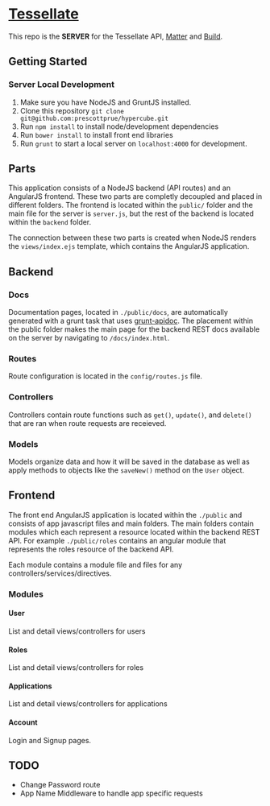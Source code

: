 # [Tessellate](http://tessellate.elasticbeanstalk.com)

This repo is the **SERVER** for the Tessellate API, [Matter](http://github.com/KyperTech/matter) and [Build](http://github.com/KyperTech/build).

## Getting Started

### Server Local Development

1. Make sure you have NodeJS and GruntJS installed.
2. Clone this repository `git clone git@github.com:prescottprue/hypercube.git`
3. Run `npm install` to install node/development dependencies
4. Run `bower install` to install front end libraries
5. Run `grunt` to start a local server on `localhost:4000` for development.

## Parts

This application consists of a NodeJS backend (API routes) and an AngularJS frontend. These two parts are completly decoupled and placed in different folders. The frontend is located within the `public/` folder and the main file for the server is `server.js`, but the rest of the backend is located within the `backend` folder.

The connection between these two parts is created when NodeJS renders the `views/index.ejs` template, which contains the AngularJS application.

## Backend

### Docs

Documentation pages, located in `./public/docs`, are automatically generated with a grunt task that uses [grunt-apidoc](). The placement within the public folder makes the main page for the backend REST docs available on the server by navigating to `/docs/index.html`.

### Routes

Route configuration is located in the `config/routes.js` file.

### Controllers

Controllers contain route functions such as `get()`, `update()`, and `delete()` that are ran when route requests are receieved.

### Models

Models organize data and how it will be saved in the database as well as apply methods to objects like the `saveNew()` method on the `User` object.

## Frontend

The front end AngularJS application is located within the `./public` and consists of app javascript files and main folders. The main folders contain modules which each represent a resource located within the backend REST API. For example `./public/roles` contains an angular module that represents the roles resource of the backend API.

Each module contains a module file and files for any controllers/services/directives.

### Modules

#### User

List and detail views/controllers for users

#### Roles

List and detail views/controllers for roles

#### Applications

List and detail views/controllers for applications

#### Account

Login and Signup pages.

## TODO
* Change Password route
* App Name Middleware to handle app specific requests

